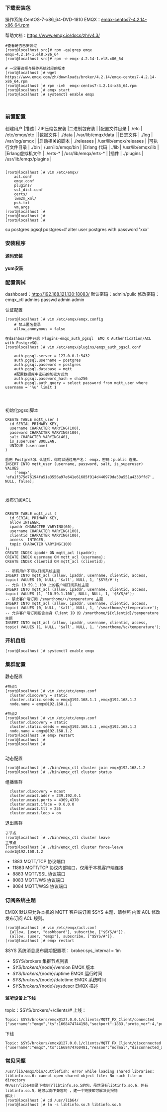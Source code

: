 
### 下载安装包
操作系统:CentOS-7-x86_64-DVD-1810
EMQX：[emqx-centos7-4.2.14-x86_64.rpm](./resources/emqx-centos7-4.2.14-x86_64.rpm)

帮助文档：https://www.emqx.io/docs/zh/v4.3/
```
#查看是否已安装过
[root@localhost src]# rpm -qa|grep emqx
emqx-4.2.14-1.el8.x86_64
[root@localhost src]# rpm -e emqx-4.2.14-1.el8.x86_64

# 一定要选择与操作系统对应的版本
[root@localhost ]# wget https://www.emqx.com/zh/downloads/broker/4.2.14/emqx-centos7-4.2.14-x86_64.rpm
[root@localhost ]# rpm -ivh  emqx-centos7-4.2.14-x86_64.rpm
[root@localhost ]# emqx start
[root@localhost ]# systemctl enable emqx



```

### 前置配置 
创建用户
|描述	 |   ZIP压缩包安装	|二进制包安装   |
|配置文件目录  |	./etc  |	/etc/emqx/etc  |
|数据文件  |	    ./data  |	/var/lib/emqx/data  |
|日志文件  |	    ./log  |	/var/log/emqx  |
|启动相关的脚本  |	./releases  |	/usr/lib/emqx/releases  |
|可执行文件目录  |	./bin  |	/usr/lib/emqx/bin  |
|Erlang 代码  |	    ./lib  |	/usr/lib/emqx/lib  |
|Erlang虚拟机文件  |	./erts-*  |	/usr/lib/emqx/erts-*  |
|插件  |	./plugins  |	/usr/lib/emqx/plugins  |
```

[root@localhost ]# vim /etc/emqx/
    acl.conf       
    emqx.conf      
    plugins/       
    ssl_dist.conf  
    certs/         
    lwm2m_xml/     
    psk.txt        
    vm.args 
[root@localhost ]# 
[root@localhost ]# 
[root@localhost ]# 

```


su postgres
pgsql
postgres=# alter user postgres with password 'xxx'

### 安装程序

#### 源码安装

#### yum安装




### 配置调试
dashboard：http://192.168.121.130:18083/
默认密码：admin/pulic
修改密码：emqx_ctl admins passwd admin admin

认证配置
```
[root@localhost ]# vim /etc/emqx/emqx.config
    # 禁止匿名登录
    allow_anonymous = false

在dashboard中开启 Plugins-emqx_auth_pgsql  EMQ X Authentication/ACL with PostgreSQL
[root@localhost ]# vim /etc/emqx/plugins/emqx_auth_pgsql.conf

    auth.pgsql.server = 127.0.0.1:5432
    auth.pgsql.username = postgres
    auth.pgsql.password = postgres
    auth.pgsql.database = mqtt
    #配置数据库中密码的加密方式为
    auth.pgsql.password_hash = sha256
    auth.pgsql.auth_query = select password from mqtt_user where username = '%u' limit 1
    

 
```
初始化pgsql脚本
```
CREATE TABLE mqtt_user (
  id SERIAL PRIMARY KEY,
  username CHARACTER VARYING(100),
  password CHARACTER VARYING(100),
  salt CHARACTER VARYING(40),
  is_superuser BOOLEAN,
  UNIQUE (username)
)

启用 PostgreSQL 认证后，你可以通过用户名： emqx，密码：public 连接。
INSERT INTO mqtt_user (username, password, salt, is_superuser)
VALUES
	('emqx', 'efa1f375d76194fa51a3556a97e641e61685f914d446979da50a551a4333ffd7', NULL, false);

    
```

发布订阅ACL
```

CREATE TABLE mqtt_acl (
  id SERIAL PRIMARY KEY,
  allow INTEGER,
  ipaddr CHARACTER VARYING(60),
  username CHARACTER VARYING(100),
  clientid CHARACTER VARYING(100),
  access  INTEGER,
  topic CHARACTER VARYING(100)
);
CREATE INDEX ipaddr ON mqtt_acl (ipaddr);
CREATE INDEX username ON mqtt_acl (username);
CREATE INDEX clientid ON mqtt_acl (clientid);

-- 所有用户不可以订阅系统主题
INSERT INTO mqtt_acl (allow, ipaddr, username, clientid, access, topic) VALUES (0, NULL, '$all', NULL, 1, '$SYS/#');
-- 允许 10.59.1.100 上的客户端订阅系统主题
INSERT INTO mqtt_acl (allow, ipaddr, username, clientid, access, topic) VALUES (1, '10.59.1.100', NULL, NULL, 1, '$SYS/#');
-- 禁止客户端订阅 /smarthome/+/temperature 主题
INSERT INTO mqtt_acl (allow, ipaddr, username, clientid, access, topic) VALUES (0, NULL, '$all', NULL, 1, '/smarthome/+/temperature');
-- 允许客户端订阅包含自身 Client ID 的 /smarthome/${clientid}/temperature 主题
INSERT INTO mqtt_acl (allow, ipaddr, username, clientid, access, topic) VALUES (1, NULL, '$all', NULL, 1, '/smarthome/%c/temperature');

```

### 开机自启
```
[root@localhost ]# systemctl enable emqx

```

### 集群配置
静态配置
```
#节点1
[root@localhost ]# vim /etc/etc/emqx.conf
  cluster.discovery = static
  cluster.static.seeds = emqx@192.168.1.1 ,emqx@192.168.1.2
  node.name = emqx@192.168.1.1

#节点2
[root@localhost ]# vim /etc/etc/emqx.conf
  cluster.discovery = static
  cluster.static.seeds = emqx@192.168.1.1 ,emqx@192.168.1.2
  node.name = emqx@192.168.1.2
[root@localhost ]# emqx restart
[root@localhost ]# 
[root@localhost ]# 


```

动态配置
```
[root@localhost ]# ./bin/emqx_ctl cluster join emqx@192.168.1.2
[root@localhost ]# ./bin/emqx_ctl cluster status
```

组播集群
```
  cluster.discovery = mcast
  cluster.mcast.addr = 239.192.0.1
  cluster.mcast.ports = 4369,4370
  cluster.mcast.iface = 0.0.0.0
  cluster.mcast.ttl = 255
  cluster.mcast.loop = on
```

退出集群
```
子节点
[root@localhost ]# ./bin/emqx_ctl cluster leave
主节点
[root@localhost ]# ./bin/emqx_ctl cluster force-leave node1@192.168.1.2
```


* 1883	MQTT/TCP 协议端口
* 11883	MQTT/TCP 协议内部端口，仅用于本机客户端连接
* 8883	MQTT/SSL 协议端口
* 8083	MQTT/WS 协议端口
* 8084	MQTT/WSS 协议端口

### 订阅系统主题
EMQX 默认只允许本机的 MQTT 客户端订阅 $SYS 主题，请参照 内置 ACL 修改发布订阅 ACL 规则。
```
[root@localhost ]# vim /etc/emqx/acl.conf
  {allow, {user, "dashboard"}, subscribe, ["$SYS/#"]}.
  {allow, {user, "emqx"}, subscribe, ["$SYS/#"]}.
[root@localhost ]# emqx restart
```
$SYS 系统消息发布周期配置项：
broker.sys_interval = 1m
* $SYS/brokers	集群节点列表
* $SYS/brokers/${node}/version	EMQX 版本
* $SYS/brokers/${node}/uptime	EMQX 运行时间
* $SYS/brokers/${node}/datetime	EMQX 系统时间
* $SYS/brokers/${node}/sysdescr	EMQX 描述

#### 监听设备上下线
topic：$SYS/brokers/+/clients/#
上线：
```
Topic: $SYS/brokers/emqx@127.0.0.1/clients/MQTT_FX_Client/connected
{"username":"emqx","ts":1668474744198,"sockport":1883,"proto_ver":4,"proto_name":"MQTT","keepalive":60,"ipaddress":"192.168.121.100","expiry_interval":0,"connected_at":1668474744198,"connack":0,"clientid":"MQTT_FX_Client","clean_start":true}
```
下线
```
Topic: $SYS/brokers/emqx@127.0.0.1/clients/MQTT_FX_Client/disconnected
{"username":"emqx","ts":1668474760481,"reason":"normal","disconnected_at":1668474760481,"clientid":"MQTT_FX_Client"}
```


### 常见问题

```
/usr/lib/emqx/bin/cuttlefish: error while loading shared libraries: libtinfo.so.6: cannot open shared object file: No such file or directory
在/usr/lib64目录下找到了libtinfo.so.5的包，虽然没有libtinfo.so.6，但有libtinfo.so.5，是可以向下兼容的 ，建一个链接即可解决此报错
解决：
[root@localhost ]# cd /usr/lib64/
[root@localhost ]# ln -s libtinfo.so.5 libtinfo.so.6
```